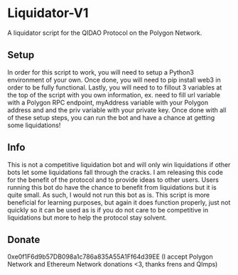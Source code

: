 # Liquidator-V1
A liquidator script for the QIDAO Protocol on the Polygon Network.


## Setup
In order for this script to work, you will need to setup a Python3 environment of your own. Once done, you will need to pip install web3 in order to be fully functional. Lastly, you will need to to fillout 3 variables at the top of the script with you own information, ex. need to fill url variable with a Polygon RPC endpoint, myAddress variable with your Polygon address and and the priv variable with your private key. Once done with all of these setup steps, you can run the bot and have a chance at getting some liquidations!


## Info
This is not a competitive liquidation bot and will only win liquidations if other bots let some liquidations fall through the cracks. I am releasing this code for the benefit of the protocol and to provide ideas to other users. Users running this bot do have the chance to benefit from liquidations but it is quite small. As such, I would not run this bot as is. This script is more beneficial for learning purposes, but again it does function properly, just not quickly so it can be used as is if you do not care to be competitive in liquidations but more to help the protocol stay solvent. 


## Donate
0xe0f1F6d9b57DB098a1c786a835A55A1Ff64d39EE (I accept Polygon Network and Ethereum Network donations <3, thanks frens and QImps)
